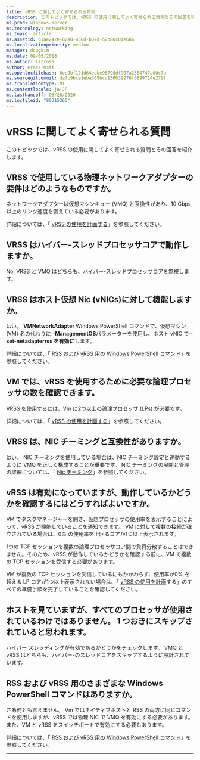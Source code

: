 ```yaml
---
title: vRSS に関してよく寄せられる質問
description: このトピックでは、vRSS の使用に関してよく寄せられる質問とその回答を紹介します。
ms.prod: windows-server
ms.technology: networking
ms.topic: article
ms.assetid: 61ae242e-82a8-430d-b07d-52b86c01e686
ms.localizationpriority: medium
manager: dougkim
ms.date: 09/05/2018
ms.author: lizross
author: eross-msft
ms.openlocfilehash: 0ee9bf121d64eebe98798df907a2584747a00c7a
ms.sourcegitcommit: da7b9bce1eba369bcd156639276f6899714e279f
ms.translationtype: MT
ms.contentlocale: ja-JP
ms.lasthandoff: 03/26/2020
ms.locfileid: "80315365"
---
```

# <a name="vrss-frequently-asked-questions"></a>vRSS に関してよく寄せられる質問

このトピックでは、vRSS の使用に関してよく寄せられる質問とその回答を紹介します。

## <a name="what-are-the-requirements-for-the-physical-network-adapters-that-i-use-with-vrss"></a>VRSS で使用している物理ネットワークアダプターの要件はどのようなものですか。

ネットワークアダプターは仮想マシンキュー \(VMQ\) と互換性があり、10 Gbps 以上のリンク速度を備えている必要があります。

詳細については、「 [vRSS の使用を計画する](vrss-plan.md)」を参照してください。

## <a name="does-vrss-work-with-hyper-threaded-processor-cores"></a>VRSS はハイパー\-スレッドプロセッサコアで動作しますか。

No: VRSS と VMQ はどちらも、ハイパー\-スレッドプロセッサコアを無視します。

## <a name="does-vrss-work-for-host-virtual-nics-vnics"></a>VRSS はホスト仮想 Nic \(vNICs\)に対して機能しますか。

はい。 **VMNetworkAdapter** Windows PowerShell コマンドで、仮想マシン \(VM\) 名の代わりに **-ManagementOS**パラメーターを使用し、ホスト vNIC で **-set-netadapterrss を有効に**します。

詳細については、「 [RSS および vRSS 用の Windows PowerShell コマンド](vrss-wps.md)」を参照してください。

## <a name="how-many-logical-processors-does-a-vm-need-to-use-vrss"></a>VM では、vRSS を使用するために必要な論理プロセッサの数を確認できます。

VRSS を使用するには、Vm に2つ以上の論理プロセッサ \(LPs\) が必要です。

詳細については、「 [vRSS の使用を計画する](vrss-plan.md)」を参照してください。

## <a name="is-vrss-compatible-with-nic-teaming"></a>VRSS は、NIC チーミングと互換性がありますか。

はい。 NIC チーミングを使用している場合は、NIC チーミング設定と連動するように VMQ を正しく構成することが重要です。 NIC チーミングの展開と管理の詳細については、「 [Nic チーミング](https://docs.microsoft.com/windows-server/networking/technologies/nic-teaming/nic-teaming)」を参照してください。

## <a name="vrss-is-enabled-but-how-do-i-know-if-it-is-working"></a>vRSS は有効になっていますが、動作しているかどうかを確認するにはどうすればよいですか。 

VM でタスクマネージャーを開き、仮想プロセッサの使用率を表示することによって、vRSS が機能していることを通知できます。 VM に対して複数の接続が確立されている場合は、0% の使用率を上回るコアが1つ以上表示されます。

1つの TCP セッションを複数の論理プロセッサコア間で負荷分散することはできません。そのため、vRSS が動作しているかどうかを確認する前に、VM で複数の TCP セッションを受信する必要があります。

VM が複数の TCP セッションを受信しているにもかかわらず、使用率が0% を超える LP コアが1つ以上表示されない場合は、「 [vRSS の使用を計画](vrss-plan.md)する」のすべての準備手順を完了していることを確認してください。

## <a name="im-looking-at-the-host-and-not-all-of-the-processors-are-being-used-it-looks-like-every-other-one-is-being-skipped"></a>ホストを見ていますが、すべてのプロセッサが使用されているわけではありません。 1 つおきにスキップされていると思われます。
  
ハイパー スレッディングが有効であるかどうかをチェックします。 VMQ と vRSS はどちらも、ハイパー\-のスレッドコアをスキップするように設計されています。

## <a name="are-there-different-windows-powershell-commands-for-rss-and-vrss"></a>RSS および vRSS 用のさまざまな Windows PowerShell コマンドはありますか。

さあ何とも言えません。 Vm ではネイティブホストと RSS の両方に同じコマンドを使用しますが、vRSS では物理 NIC で VMQ を有効にする必要があります。また、VM と vRSS をスイッチポートで有効にする必要もあります。

詳細については、「 [RSS および vRSS 用の Windows PowerShell コマンド](vrss-wps.md)」を参照してください。

---
